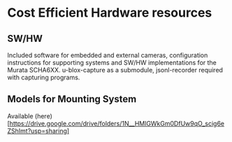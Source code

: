 # Cost Efficient Hardware resources

## SW/HW

Included software for embedded and external cameras, configuration instructions for supporting systems and SW/HW implementations for the Murata SCHA6XX. u-blox-capture as a submodule, jsonl-recorder required with capturing programs. 

## Models for Mounting System

Available (here)[https://drive.google.com/drive/folders/1N__HMlGWkGm0DfUw9qO_scig6eZShImt?usp=sharing]
